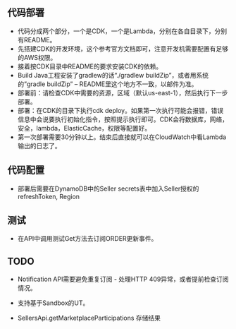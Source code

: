 ## 代码部署

* 代码分成两个部分，一个是CDK，一个是Lambda，分别在各自目录下，分别有README。
* 先搭建CDK的开发环境，这个参考官方文档即可，注意开发机需要配置有足够的AWS权限。
* 接着按CDK目录中README的要求安装CDK的依赖。
* Build Java工程安装了gradlew的话“./gradlew buildZip”，或者用系统的”gradle buildZip” – README里这个地方不一致，以邮件为准。
* 部署前：请检查CDK中需要的资源，区域（默认us-east-1），然后执行下一步部署。
* 部署：在CDK的目录下执行cdk deploy。如果第一次执行可能会报错，错误信息中会说要执行初始化指令，按照提示执行即可。CDK会将数据库，网络，安全，lambda，ElasticCache，权限等配置好。
* 第一次部署需要30分钟以上。结束后直接就可以在CloudWatch中看Lambda输出的日志了。

## 代码配置

* 部署后需要在DynamoDB中的Seller secrets表中加入Seller授权的refreshToken, Region

## 测试

* 在API中调用测试Get方法去订阅ORDER更新事件。

## TODO

* Notification API需要避免重复订阅 - 处理HTTP 409异常，或者提前检查订阅情况。 
* 支持基于Sandbox的UT。

* SellersApi.getMarketplaceParticipations 存储结果